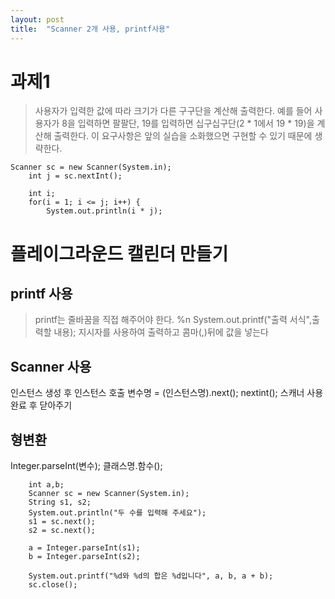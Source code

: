 ```yaml
---
layout: post
title:  "Scanner 2개 사용, printf사용"
---
```


  # 과제1
  > 사용자가 입력한 값에 따라 크기가 다른 구구단을 계산해 출력한다.
  > 예를 들어 사용자가 8을 입력하면 팔팔단, 19를 입력하면 십구십구단(2 * 1에서 19 * 19)을 계산해 출력한다.
  > 이 요구사항은 앞의 실습을 소화했으면 구현할 수 있기 때문에 생략한다.
  
  	Scanner sc = new Scanner(System.in);
		int j = sc.nextInt();

		int i;
		for(i = 1; i <= j; i++) {
			System.out.println(i * j);
      
  # 플레이그라운드 캘린더 만들기
  ## printf 사용
  >printf는 줄바꿈을 직접 해주어야 한다. %n
  >System.out.printf("출력 서식",출력할 내용); 지시자를 사용하여 출력하고 콤마(,)뒤에 값을 넣는다
  
  ## Scanner 사용
  인스턴스 생성 후
  인스턴스 호출 
  변수명 = (인스턴스명).next(); nextint();
  스캐너 사용 완료 후 닫아주기
  
  ## 형변환
  Integer.parseInt(변수);
  클래스명.함수();
  
  		int	a,b;
		Scanner sc = new Scanner(System.in);
		String s1, s2;
		System.out.println("두 수를 입력해 주세요");
		s1 = sc.next();
		s2 = sc.next();
		
		a = Integer.parseInt(s1);
		b = Integer.parseInt(s2);
		
		System.out.printf("%d와 %d의 합은 %d입니다", a, b, a + b);
		sc.close();
